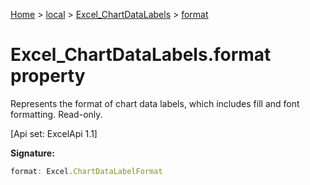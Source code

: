 [Home](./index) &gt; [local](local.md) &gt; [Excel\_ChartDataLabels](local.excel_chartdatalabels.md) &gt; [format](local.excel_chartdatalabels.format.md)

# Excel\_ChartDataLabels.format property

Represents the format of chart data labels, which includes fill and font formatting. Read-only. 

 \[Api set: ExcelApi 1.1\]

**Signature:**
```javascript
format: Excel.ChartDataLabelFormat
```

